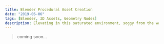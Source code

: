 ```yaml
---
title: Blender Procedural Asset Creation
date: "2019-05-06"
tags: [Blender, 3D Assets, Geometry Nodes]
description: Elevating in this saturated environment, soggy from the waves, learning with every failure and from the ashes WE RISE
---
```


> coming soon...
